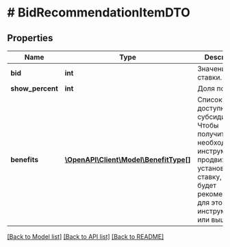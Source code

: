# # BidRecommendationItemDTO

## Properties

Name | Type | Description | Notes
------------ | ------------- | ------------- | -------------
**bid** | **int** | Значение ставки. |
**show_percent** | **int** | Доля показов. |
**benefits** | [**\OpenAPI\Client\Model\BenefitType[]**](BenefitType.md) | Список доступных субсидий.  Чтобы получить необходимый инструмент продвижения, установите ставку, которая будет рекомендована для этого инструмента или выше. | [optional]

[[Back to Model list]](../../README.md#models) [[Back to API list]](../../README.md#endpoints) [[Back to README]](../../README.md)

